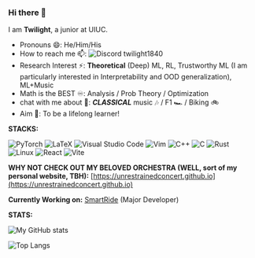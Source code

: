 ### Hi there 👋
I am **Twilight**, a junior at UIUC.
-  Pronouns 😄: He/Him/His
-  How to reach me 📫: <img alt="Discord" src="https://img.shields.io/badge/Discord-7289DA?style=for-the-badge&logo=discord&logoColor=white"/> twilight1840
-  Research Interest ⚡: **Theoretical** (Deep) ML, RL, Trustworthy ML (I am particularly interested in Interpretability and OOD generalization), ML+Music
-  Math is the BEST ♾️: Analysis / Prob Theory / Optimization
-  chat with me about 💬: ***CLASSICAL*** music 🎶 / F1 🏎️ / Biking 🚲
-  Aim 🙌: To be a lifelong learner!

**STACKS:**

<img alt="PyTorch" src="https://img.shields.io/badge/PyTorch-%23EE4C2C.svg?style=for-the-badge&logo=PyTorch&logoColor=white" /> <img alt="LaTeX" src="https://img.shields.io/badge/latex-%23008080.svg?style=for-the-badge&logo=latex&logoColor=white" /> <img alt="Visual Studio Code" src="https://img.shields.io/badge/VisualStudioCode-0078d7.svg?style=for-the-badge&logo=visual-studio-code&logoColor=white" /> <img alt="Vim" src="https://img.shields.io/badge/VIM-%2311AB00.svg?&style=for-the-badge&logo=vim&logoColor=white"/> <img alt="C++" src="https://img.shields.io/badge/c++-%2300599C.svg?style=for-the-badge&logo=c%2B%2B&logoColor=white" /> <img alt="C" src="https://img.shields.io/badge/C-00599C?style=for-the-badge&logo=c&logoColor=white"/> <img alt="Rust" src="https://img.shields.io/badge/Rust-000000?style=for-the-badge&logo=rust&logoColor=white"/> <img alt="Linux" src="https://img.shields.io/badge/Linux-FCC624?style=for-the-badge&logo=linux&logoColor=black"/> <img alt="React" src="https://img.shields.io/badge/React-20232A?style=for-the-badge&logo=react&logoColor=61DAFB"/> <img alt="Vite" src="https://img.shields.io/badge/Vite-B73BFE?style=for-the-badge&logo=vite&logoColor=FFD62E"/>

**WHY NOT CHECK OUT MY BELOVED ORCHESTRA (WELL, sort of my personal website, TBH):**
[https://unrestrainedconcert.github.io](https://unrestrainedconcert.github.io)

**Currently Working on:**
[SmartRide](https://github.com/CS222-UIUC/team-07-project-smartride) (Major Developer)

**STATS:**

![My GitHub stats](https://github-readme-stats.vercel.app/api?username=ETwilight&show_icons=true&theme=default&count_private=true)

![Top Langs](https://github-readme-stats.vercel.app/api/top-langs/?username=ETwilight&layout=compact)
